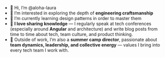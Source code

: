 - 👋 Hi, I’m @aloha-laura
- 👀 I’m interested in exploring the depth of **engineering craftsmanship**
- 🌱 I’m currently learning design patterns in order to master them
- 💞️ **I love sharing knowledge** — I regularly speak at tech conferences (especially around **Angular** and architecture) and write blog posts from time to time about tech, team culture, and product thinking.  
- 🎒 Outside of work, I’m also a **summer camp director**, passionate about **team dynamics, leadership, and collective energy** — values I bring into every tech team I work with.  

<!---
aloha-laura/aloha-laura is a ✨ special ✨ repository because its `README.md` (this file) appears on your GitHub profile.
You can click the Preview link to take a look at your changes.
--->
